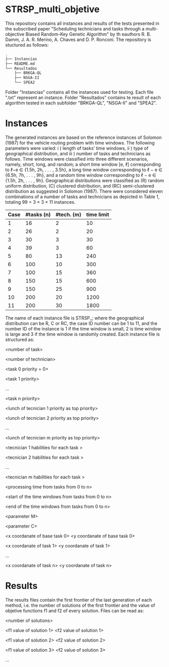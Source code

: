 # STRSP_multi_objetive

This repository contains all instances and results of the tests presented in the subscribed paper "Scheduling technicians and tasks through a multi-objective Biased Random-Key Genetic Algorithm" by th eauthors R. B. Damm,  J. A. R. Merino, A. Chaves and D. P. Ronconi. The repository is stuctured as follows:
```bash
.    
├── Instancias    		
├── README.md	    	
└── Resultados	    	
    ├── BRKGA-QL    		
    ├── NSGA-II	    	
    └── SPEA2	  
 ```

Folder "Instancias" contains all the instances used for testing. Each file ".txt" represent an instance.  Folder "Resultados" contains te result of each algorithm tested in each subfolder "BRKGA-QL", "NSGA-II" and "SPEA2". 



# Instances 

The generated instances are based on the reference instances of Solomon (1987) for the vehicle routing problem with time windows. The following parameters were varied: i ) length of tasks’ time windows, ii ) type of geographical distribution, and iii ) number of tasks and technicians as follows. Time windows were classified into three different scenarios, namely, short, long, and random; a short time window [e, ℓ] corresponding to ℓ−e ∈ {1.5h, 2h, . . . , 3.5h}, a long time window corresponding to ℓ − e ∈ {6.5h, 7h, . . . , 9h}, and a random time window corresponding to ℓ − e ∈ \{1.5h, 2h, . . . , 9h\}. Geographical distributions were classified as (R) random uniform distribution, (C) clustered distribution, and (RC) semi-clustered distribution as suggested in Solomon (1987). There were considered eleven combinations of a number of tasks and technicians as depicted in Table 1, totaling 99 = 3 × 3 × 11 instances. 


  
  
Case | #tasks (n) | #tech. (m) | time limit  
--- | --- | ---| ---
 1  | 16  |  2 |   10  
 2  | 26  |  2 |   20  
 3  | 30  |  3 |   30  
 4  | 39  |  3 |   60 
 5  | 80  | 13 |  240  
 6  | 100 | 10 |  300  
 7  | 100 | 15 |  360  
 8  | 150 | 15 |  600  
 9  | 150 | 25 |  900  
 10 | 200 | 20 | 1200  
 11 | 200 | 30 | 1800  
 

 
 The name of each instance file is STRSP_<type of geographical distribution>_<case ID number>_<number Id of instance>; where the geographical distribution can be R, C or RC, the case ID number can be 1 to 11, and the number ID of the instance is 1 if the time window is small, 2 is time window is large and 3 if the time window is randomly created. Each instance file is structured as:
 
 \<number of task\> 
 
 \<number of technician\>
 
 \<task 0 priority = 0\>
 
 \<task 1 priority\>
 
 ...
 
 \<task n priority\>
 
 \<lunch of tecnician 1 priority as top priority\>
 
 \<lunch of tecnician 2 priority as top priority\>
 
 ...
 
 \<lunch of tecnician m priority as top priority\>
 
 
 
 \<tecnician 1 habilities for each task \>
 
 \<tecnician 2 habilities for each task \>
 
 ...
 
 \<tecnician m habilities for each task \>
 
 
 
 \<processing time from tasks from 0 to n\>
 
 \<start of the time windows from tasks from 0 to n\>
 
 \<end of the time windows from tasks from 0 to n\>
 
 
 
 \<parameter M\>
 
 \<parameter C\>
 
 

 \<x coordanate of base task 0\> \<y coordanate of base task 0\>
 
 \<x coordanate of task 1\> \<y coordanate of task 1\>
 
 ...
 
 \<x coordanate of task n\> \<y coordanate of task n\>


# Results 
 
The results files contain the first frontier of the last generation of each method, i.e. the number of solutions of the first frontier and the value of objetive functions f1 and f2 of every solution. Files can be read as: 
 
 \<number of solutions\>
 
 \<f1 value of solution 1\> \<f2 value of solution 1\>
 
 \<f1 value of solution 2\> \<f2 value of solution 2\>
 
 \<f1 value of solution 3\> \<f2 value of solution 3\>
 
 ...
 



